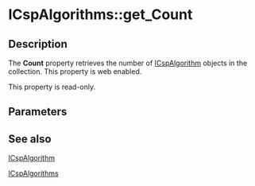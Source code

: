 # ICspAlgorithms::get_Count

## Description

The **Count** property retrieves the number of [ICspAlgorithm](https://learn.microsoft.com/windows/desktop/api/certenroll/nn-certenroll-ix509namevaluepair) objects in the collection. This property is web enabled.

This property is read-only.

## Parameters

## See also

[ICspAlgorithm](https://learn.microsoft.com/windows/desktop/api/certenroll/nn-certenroll-ix509namevaluepair)

[ICspAlgorithms](https://learn.microsoft.com/windows/desktop/api/certenroll/nn-certenroll-icspalgorithms)